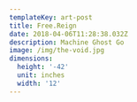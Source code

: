 ```yaml
---
templateKey: art-post
title: Free.Reign
date: 2018-04-06T11:28:38.032Z
description: Machine Ghost Go
image: /img/the-void.jpg
dimensions:
  height: '-42'
  unit: inches
  width: '12'
---
```


